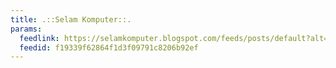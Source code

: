 ```yaml
---
title: .::Selam Komputer::.
params:
  feedlink: https://selamkomputer.blogspot.com/feeds/posts/default?alt=rss
  feedid: f19339f62864f1d3f09791c8206b92ef
---
```

